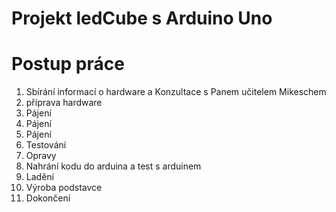 # Projekt ledCube s Arduino Uno

# Postup práce
1. Sbírání informací o hardware a Konzultace s Panem učitelem Mikeschem
2. příprava hardware
3. Pájení
4. Pájení
5. Pájení
6. Testování
7. Opravy
8. Nahrání kodu do arduina a test s arduinem
9. Ladění
10. Výroba podstavce
11. Dokončení
